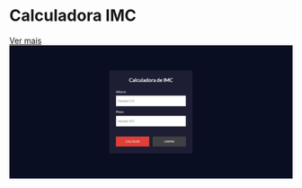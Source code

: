 # Calculadora IMC

[Ver mais](https://gustavoalbonico.github.io/calculadora-imc/)
![Calculadora IMC](/img/calculadora-imc.png)